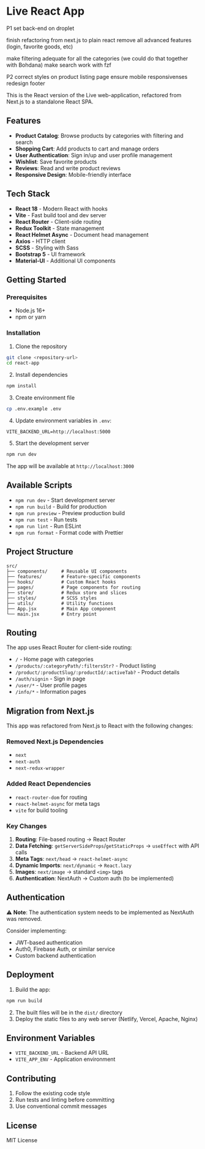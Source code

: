 # Live React App

P1
set back-end on droplet

finish refactoring from next.js to plain react
remove all advanced features (login, favorite goods, etc)

make filtering adequate for all the categories (we could do that together with Bohdana)
make search work with fzf

P2
correct styles on product listing page
ensure mobile responsivenses
redesign footer










This is the React version of the Live web-application, refactored from Next.js to a standalone React SPA.

## Features

- **Product Catalog**: Browse products by categories with filtering and search
- **Shopping Cart**: Add products to cart and manage orders
- **User Authentication**: Sign in/up and user profile management
- **Wishlist**: Save favorite products
- **Reviews**: Read and write product reviews
- **Responsive Design**: Mobile-friendly interface

## Tech Stack

- **React 18** - Modern React with hooks
- **Vite** - Fast build tool and dev server
- **React Router** - Client-side routing
- **Redux Toolkit** - State management
- **React Helmet Async** - Document head management
- **Axios** - HTTP client
- **SCSS** - Styling with Sass
- **Bootstrap 5** - UI framework
- **Material-UI** - Additional UI components

## Getting Started

### Prerequisites

- Node.js 16+ 
- npm or yarn

### Installation

1. Clone the repository
```bash
git clone <repository-url>
cd react-app
```

2. Install dependencies
```bash
npm install
```

3. Create environment file
```bash
cp .env.example .env
```

4. Update environment variables in `.env`:
```env
VITE_BACKEND_URL=http://localhost:5000
```

5. Start the development server
```bash
npm run dev
```

The app will be available at `http://localhost:3000`

## Available Scripts

- `npm run dev` - Start development server
- `npm run build` - Build for production
- `npm run preview` - Preview production build
- `npm run test` - Run tests
- `npm run lint` - Run ESLint
- `npm run format` - Format code with Prettier

## Project Structure

```
src/
├── components/     # Reusable UI components
├── features/       # Feature-specific components
├── hooks/          # Custom React hooks
├── pages/          # Page components for routing
├── store/          # Redux store and slices
├── styles/         # SCSS styles
├── utils/          # Utility functions
├── App.jsx         # Main App component
└── main.jsx        # Entry point
```

## Routing

The app uses React Router for client-side routing:

- `/` - Home page with categories
- `/products/:categoryPath/:filtersStr?` - Product listing
- `/product/:productSlug/:productId/:activeTab?` - Product details
- `/auth/signin` - Sign in page
- `/user/*` - User profile pages
- `/info/*` - Information pages

## Migration from Next.js

This app was refactored from Next.js to React with the following changes:

### Removed Next.js Dependencies
- `next`
- `next-auth`
- `next-redux-wrapper`

### Added React Dependencies
- `react-router-dom` for routing
- `react-helmet-async` for meta tags
- `vite` for build tooling

### Key Changes
1. **Routing**: File-based routing → React Router
2. **Data Fetching**: `getServerSideProps`/`getStaticProps` → `useEffect` with API calls
3. **Meta Tags**: `next/head` → `react-helmet-async`
4. **Dynamic Imports**: `next/dynamic` → `React.lazy`
5. **Images**: `next/image` → standard `<img>` tags
6. **Authentication**: NextAuth → Custom auth (to be implemented)

## Authentication

⚠️ **Note**: The authentication system needs to be implemented as NextAuth was removed. 

Consider implementing:
- JWT-based authentication
- Auth0, Firebase Auth, or similar service
- Custom backend authentication

## Deployment

1. Build the app:
```bash
npm run build
```

2. The built files will be in the `dist/` directory
3. Deploy the static files to any web server (Netlify, Vercel, Apache, Nginx)

## Environment Variables

- `VITE_BACKEND_URL` - Backend API URL
- `VITE_APP_ENV` - Application environment

## Contributing

1. Follow the existing code style
2. Run tests and linting before committing
3. Use conventional commit messages

## License

MIT License
